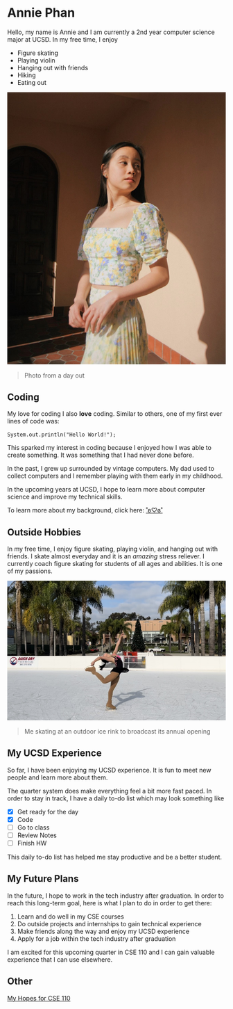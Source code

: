 # Annie Phan 
Hello, my name is Annie and I am currently a 2nd year computer science major at UCSD. In my free time, I enjoy
- Figure skating
- Playing violin
- Hanging out with friends
- Hiking
- Eating out

![MyPicture](CSE110ME.jpg)
> Photo from a day out
## Coding
My love for coding
I also **love** coding. Similar to others, one of my first ever lines of code was: 
```
System.out.println("Hello World!");
```
This sparked my interest in coding because I enjoyed how I was able to create something. It was something that I had never done before. 

In the past, I grew up surrounded by vintage computers. My dad used to collect computers and I remember playing with them early in my childhood.

In the upcoming years at UCSD, I hope to learn more about computer science and improve my technical skills.

To learn more about my background, click here: [˚ʚ♡ɞ˚](https://evotekwomenintech.org/annie-phan/)

## Outside Hobbies
In my free time, I enjoy figure skating, playing violin, and hanging out with friends. I skate almost everyday and it is an *amazing* stress reliever. I currently coach figure skating for students of all ages and abilities. It is one of my passions.

![IceSkating](CSE110ICE.jpg) 
> Me skating at an outdoor ice rink to broadcast its annual opening

## My UCSD Experience
So far, I have been enjoying my UCSD experience. It is fun to meet new people and learn more about them. 

The quarter system does make everything feel a bit more fast paced. In order to stay in track, I have a daily to-do list which may look something like
- [x] Get ready for the day
- [x] Code
- [ ] Go to class
- [ ] Review Notes
- [ ] Finish HW

This daily to-do list has helped me stay productive and be a better student.

## My Future Plans
In the future, I hope to work in the tech industry after graduation. In order to reach this long-term goal, here is what I plan to do in order to get there:
1. Learn and do well in my CSE courses
2. Do outside projects and internships to gain technical experience
3. Make friends along the way and enjoy my UCSD experience
4. Apply for a job within the tech industry after graduation

I am excited for this upcoming quarter in CSE 110 and I can gain valuable experience that I can use elsewhere. 

## Other
[My Hopes for CSE 110](other.md)

